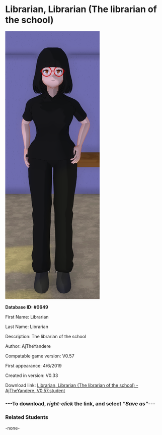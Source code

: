 # Librarian, Librarian (The librarian of the school)

<img src="../../Files/Images/Librarian, Librarian (The librarian of the school).png" title="Librarian, Librarian (The librarian of the school) - AjTheYandere, V0.57">

**Database ID: #0649**

First Name: Librarian

Last Name: Librarian

Description: The librarian of the school

Author: AjTheYandere

Compatable game version: V0.57

First appearance: 4/6/2019

Created in version: V0.33

Download link: <a href="https://raw.githubusercontent.com/Arbiter1223/Daigaku-Gurashi-Custom-Students/master/Files/Student%20Files/Librarian%2C%20Librarian%20(The%20librarian%20of%20the%20school)%20-%20AjTheYandere%2C%20V0.57.student">Librarian, Librarian (The librarian of the school) - AjTheYandere, V0.57.student</a>

### ---**To download, _right-click_ the link, and select _"Save as"_**---

### Related Students

-none-

